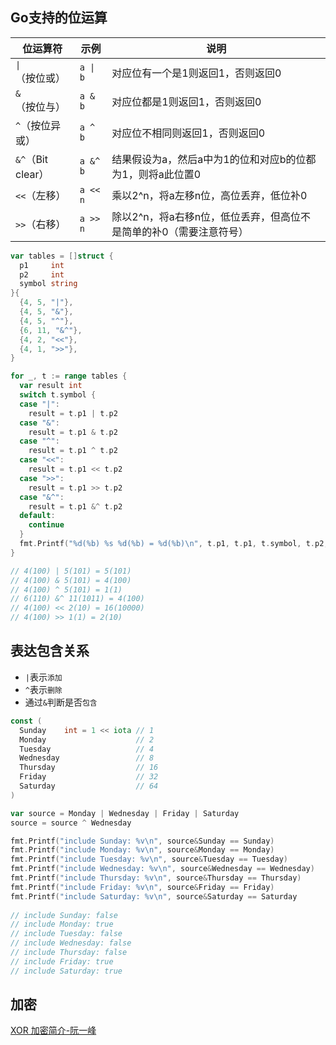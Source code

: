 ## Go支持的位运算

| 位运算符        | 示例     | 说明                                                         |
| --------------- | -------- | ------------------------------------------------------------ |
| `\|`（按位或） | `a \| b` | 对应位有一个是1则返回1，否则返回0                            |
| `&`（按位与）     | `a & b`  | 对应位都是1则返回1，否则返回0                                |
| `^`（按位异或）   | `a ^ b`  | 对应位不相同则返回1，否则返回0                               |
| `&^`（Bit clear） | `a &^ b` | 结果假设为a，然后a中为1的位和对应b的位都为1，则将a此位置0    |
| `<<`（左移）      | `a << n` | 乘以2^n，将a左移n位，高位丢弃，低位补0                       |
| `>>`（右移）      | `a >> n` | 除以2^n，将a右移n位，低位丢弃，但高位不是简单的补0（需要注意符号） |

```go
var tables = []struct {
  p1     int
  p2     int
  symbol string
}{
  {4, 5, "|"},
  {4, 5, "&"},
  {4, 5, "^"},
  {6, 11, "&^"},
  {4, 2, "<<"},
  {4, 1, ">>"},
}

for _, t := range tables {
  var result int
  switch t.symbol {
  case "|":
    result = t.p1 | t.p2
  case "&":
    result = t.p1 & t.p2
  case "^":
    result = t.p1 ^ t.p2
  case "<<":
    result = t.p1 << t.p2
  case ">>":
    result = t.p1 >> t.p2
  case "&^":
    result = t.p1 &^ t.p2
  default:
    continue
  }
  fmt.Printf("%d(%b) %s %d(%b) = %d(%b)\n", t.p1, t.p1, t.symbol, t.p2, t.p2, result, result)
}

// 4(100) | 5(101) = 5(101)
// 4(100) & 5(101) = 4(100)
// 4(100) ^ 5(101) = 1(1)
// 6(110) &^ 11(1011) = 4(100)
// 4(100) << 2(10) = 16(10000)
// 4(100) >> 1(1) = 2(10)
```

## 表达包含关系

- `|`表示`添加`
- `^`表示`删除`
- 通过`&`判断是否`包含`

```go
const (
  Sunday    int = 1 << iota // 1
  Monday                    // 2
  Tuesday                   // 4
  Wednesday                 // 8
  Thursday                  // 16
  Friday                    // 32
  Saturday                  // 64
)

var source = Monday | Wednesday | Friday | Saturday
source = source ^ Wednesday

fmt.Printf("include Sunday: %v\n", source&Sunday == Sunday)
fmt.Printf("include Monday: %v\n", source&Monday == Monday)
fmt.Printf("include Tuesday: %v\n", source&Tuesday == Tuesday)
fmt.Printf("include Wednesday: %v\n", source&Wednesday == Wednesday)
fmt.Printf("include Thursday: %v\n", source&Thursday == Thursday)
fmt.Printf("include Friday: %v\n", source&Friday == Friday)
fmt.Printf("include Saturday: %v\n", source&Saturday == Saturday
   
// include Sunday: false
// include Monday: true
// include Tuesday: false
// include Wednesday: false
// include Thursday: false
// include Friday: true
// include Saturday: true
```

## 加密

[XOR 加密简介-阮一峰](http://www.ruanyifeng.com/blog/2017/05/xor.html)